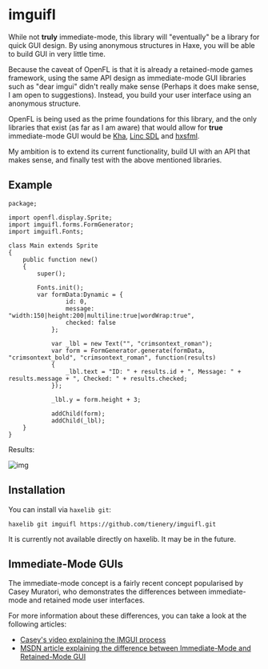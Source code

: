# imguifl
While not **truly** immediate-mode, this library will "eventually" be a library for quick GUI design. By using anonymous structures in Haxe, you will be able to build GUI in very little time.

Because the caveat of OpenFL is that it is already a retained-mode games framework, using the same API design as immediate-mode GUI libraries such as "dear imgui" didn't really make sense (Perhaps it does make sense, I am open to suggestions). Instead, you build your user interface using an anonymous structure.

OpenFL is being used as the prime foundations for this library, and the only libraries that exist (as far as I am aware) that would allow for **true** immediate-mode GUI would be [Kha](https://github.com/KTXSoftware/Kha), [Linc SDL](https://github.com/snowkit/linc_sdl) and [hxsfml](https://github.com/tienery/hxsfml).

My ambition is to extend its current functionality, build UI with an API that makes sense, and finally test with the above mentioned libraries.

## Example

    package;
    
    import openfl.display.Sprite;
    import imguifl.forms.FormGenerator;
    import imguifl.Fonts;
    
    class Main extends Sprite
    {
        public function new()
        {
            super();
            
            Fonts.init();
            var formData:Dynamic = {
			        id: 0,
			        message: "width:150|height:200|multiline:true|wordWrap:true",
			        checked: false
		        };
		
		        var _lbl = new Text("", "crimsontext_roman");
        		var form = FormGenerator.generate(formData, "crimsontext_bold", "crimsontext_roman", function(results)
        		{
        			_lbl.text = "ID: " + results.id + ", Message: " + results.message + ", Checked: " + results.checked;
        		});
		
        		_lbl.y = form.height + 3;
        		
        		addChild(form);
        		addChild(_lbl);
        }
    }

Results:

![img](http://i.imgur.com/QDCzFZ4.png)

## Installation

You can install via `haxelib git`:

    haxelib git imguifl https://github.com/tienery/imguifl.git

It is currently not available directly on haxelib. It may be in the future.

## Immediate-Mode GUIs

The immediate-mode concept is a fairly recent concept popularised by Casey Muratori, who demonstrates the differences between immediate-mode and retained mode user interfaces.

For more information about these differences, you can take a look at the following articles:

 * [Casey's video explaining the IMGUI process](https://mollyrocket.com/861)
 * [MSDN article explaining the difference between Immediate-Mode and Retained-Mode GUI](https://msdn.microsoft.com/en-us/library/windows/desktop/ff684178(v=vs.85).aspx)
